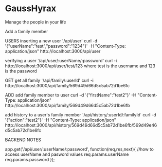 # GaussHyrax
Manage the people in your life

Add a family member


USERS 
inserting a new user
'/api/user'
curl -d '{"userName":"test","password":"1234"}' -H "Content-Type: application/json" http://localhost:3000/api/user

verifying a user
'/api/user/:userName/:password'
curl -i http://localhost:3000/api/user/test/123
where test is the username and 123 is the password

GET
get all family
'/api/family/:userId'
curl -i http://localhost:3000/api/family/569d49d66d5c5ab72d1be6fc

ADD
add family member to user
curl -d '{"firstName":"test2"}' -H "Content-Type: application/json" http://localhost:3000/api/family/569d49d66d5c5ab72d1be6fb

add history to a user's family member
'/api/history/:userId/:familyId'
curl -d '{"action":"test2"}' -H "Content-Type: application/json" http://localhost:3000/api/history/569d49d66d5c5ab72d1be6fb/569d49e46d5c5ab72d1be6fc




BACKEND NOTES

app.get('/api/user/:userName/:password', function(req,res,next){
  //how to access userName and pasword values
  req.params.userName
  req.params.password
});

